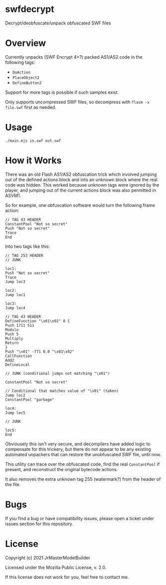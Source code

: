 # swfdecrypt

Decrypt/deobfuscate/unpack obfuscated SWF files


# Overview

Currently unpacks (SWF Encrypt 4+?) packed AS1/AS2 code in the following tags:

-   `DoAction`
-   `PlaceObject2`
-   `DefineButton2`

Support for more tags is possible if such samples exist.

Only supports uncompressed SWF files, so decompress with `flasm -x file.swf` first as needed.


# Usage

```
./main.mjs in.swf out.swf
```


# How it Works

There was an old Flash AS1/AS2 obfuscation trick which involved jumping out of the defined actions block and into an unknown block where the real code was hidden. This worked because unknown tags were ignored by the player, and jumping out of the current actions block was also permitted in ASVM1.

So for example, one obfuscation software would turn the following frame action:

```
// TAG 43 HEADER
ConstantPool "Not so secret"
Push "Not so secret"
Trace
End
```

Into two tags like this:

```
// TAG 253 HEADER
// JUNK

loc1:
Push "Not so secret"
Trace
Jump loc3

loc2:
Jump loc1

loc3:
Jump loc4

// TAG 43 HEADER
DefineFunction "\x01\x02" 0 {
Push 1711 511
Modulo
Push 5
Multiply
Return
}
Push "\x01" -771 0.0 "\x01\x02"
CallFunction
Add2
DefineLocal

// JUNK (conditional jumps not matching "\x01")

ConstantPool "Not so secret"

// Conditional that matches value of "\x01" (taken)
Jump loc2
ConstantPool "garbage"

loc4:
Jump loc5

// JUNK

loc5:
End
```

Obviousely this isn't very secure, and decompilers have added logic to compensate for this trickery, but there do not appear to be any existing automated unpackers that can restore the unobfuscated SWF file, until now.

This utility can trace over the obfuscated code, find the real `ConstantPool` if present, and reconstruct the original bytecode actions.

It also removes the extra unknown tag 255 (watermark?) from the header of the file.


# Bugs

If you find a bug or have compatibility issues, please open a ticket under issues section for this repository.


# License

Copyright (c) 2021 JrMasterModelBuilder

Licensed under the Mozilla Public License, v. 2.0.

If this license does not work for you, feel free to contact me.
